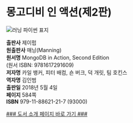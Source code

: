   
# 몽고디비 인 액션(제2판)
  

![러닝 파이썬 표지](http://image.kyobobook.co.kr/images/book/xlarge/217/x9791188621217.jpg)

**출판사** 제이펍  
**원출판사** 매닝(Manning)  
**원서명** MongoDB in Action, Second Edition  
(원서 ISBN: 9781617291609)  
**저자명** 카일 뱅커, 피터 배컴, 숀 버크, 덕 개릿, 팀 호킨스  
**역자명** 김인범  
**출판일** 2018년 5월 4일  
**페이지** 584쪽  
**ISBN** 979-11-88621-21-7 (93000)  


[### 도서 소개 페이지 바로 가기 ###](http://jpub.tistory.com/799)